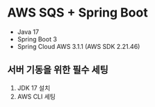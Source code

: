 # AWS SQS + Spring Boot

- Java 17
- Spring Boot 3
- Spring Cloud AWS 3.1.1 (AWS SDK 2.21.46)

## 서버 기동을 위한 필수 세팅
1. JDK 17 설치
2. AWS CLI 세팅